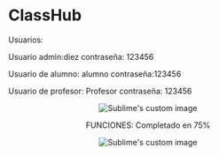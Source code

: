# ClassHub

Usuarios:

Usuario admin:diez
contraseña: 123456

Usuario de alumno: alumno 
contraseña:123456

Usuario de profesor: Profesor
contraseña: 123456


<p align="center">
  <img src="https://user-images.githubusercontent.com/71948453/183326532-fe7953cf-7fc6-4396-b9f0-3f41995fb333.png" alt="Sublime's custom image"/>
</p>



<p align="center">
FUNCIONES: Completado en 75%
</p>


<p align="center">
  <img src="https://user-images.githubusercontent.com/71948453/188252990-0183f72e-815d-4f0b-b975-a37c13dd0dad.png" alt="Sublime's custom image"/>
</p>








